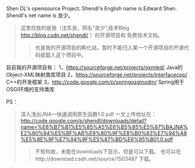 Shen DL's opensource Project. Shendl's English name is Edward Shen. Shendl's net name is 良少。
> 这里存放的是我（沈东良，网名“良少”,技术Blog http://blog.csdn.net/shendl/ ）的开源项目和 免费技术文档。
> > 也是我的开源项目的孵化站，暂时不能归入某一个开源项目的开源代码就载入这个项目中。

目前我的开源项目有：
1，https://sourceforge.net/projects/oxmled/   Java的Object-XML映射类库项目
2，https://sourceforge.net/projects/interfacecpp/    C++的开发框架
3，http://code.google.com/p/springosginodm/   Spring用于OSGI环境的支持类库

PS：

> 深入浅出JNA—快速调用原生函数1.0.pdf 一文上传地址在：
http://code.google.com/p/shendl/downloads/detail?name=%E6%B7%B1%E5%85%A5%E6%B5%85%E5%87%BAJNA%E2%80%94%E5%BF%AB%E9%80%9F%E8%B0%83%E7%94%A8%E5%8E%9F%E7%94%9F%E5%87%BD%E6%95%B01.0.pdf
> > 不知何故，未能在downloads下显示，但是可以下载。  也可以在http://download.csdn.net/source/1503487 下载。
